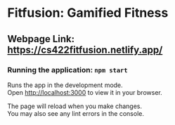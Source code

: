 # Fitfusion: Gamified Fitness
## Webpage Link: https://cs422fitfusion.netlify.app/ 

### Running the application: `npm start`

Runs the app in the development mode.\
Open [http://localhost:3000](http://localhost:3000) to view it in your browser.

The page will reload when you make changes.\
You may also see any lint errors in the console.

